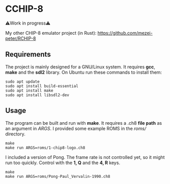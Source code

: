 # CCHIP-8

⚠️Work in progress⚠️

My other CHIP-8 emulator project (in Rust): https://github.com/mezei-peter/RCHIP-8

## Requirements
The project is mainly designed for a GNU/Linux system. It requires **gcc**, **make** and the **sdl2** library. On Ubuntu run these commands to install them:
```
sudo apt update
sudo apt install build-essential
sudo apt install make
sudo apt install libsdl2-dev
```

## Usage
The program can be built and run with **make**. It requires a .ch8 **file path** as an argument in *ARGS*. I provided some example ROMS in the *roms/* directory.
```
make
make run ARGS=roms/1-chip8-logo.ch8
```

I included a version of Pong. The frame rate is not controlled yet, so it might run too quickly. Control with the **1, Q** and the **4, R** keys.
```
make
make run ARGS=roms/Pong-Paul_Vervalin-1990.ch8
```
